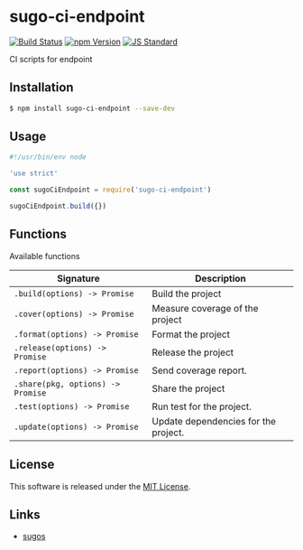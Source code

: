 sugo-ci-endpoint
==========

<!---
This file is generated by ape-tmpl. Do not update manually.
--->

<!-- Badge Start -->
<a name="badges"></a>

[![Build Status][bd_travis_com_shield_url]][bd_travis_com_url]
[![npm Version][bd_npm_shield_url]][bd_npm_url]
[![JS Standard][bd_standard_shield_url]][bd_standard_url]

[bd_repo_url]: https://github.com/realglobe-Inc/sugo-ci-endpoint
[bd_travis_url]: http://travis-ci.org/realglobe-Inc/sugo-ci-endpoint
[bd_travis_shield_url]: http://img.shields.io/travis/realglobe-Inc/sugo-ci-endpoint.svg?style=flat
[bd_travis_com_url]: http://travis-ci.com/realglobe-Inc/sugo-ci-endpoint
[bd_travis_com_shield_url]: https://api.travis-ci.com/realglobe-Inc/sugo-ci-endpoint.svg?token=aeFzCpBZebyaRijpCFmm
[bd_license_url]: https://github.com/realglobe-Inc/sugo-ci-endpoint/blob/master/LICENSE
[bd_codeclimate_url]: http://codeclimate.com/github/realglobe-Inc/sugo-ci-endpoint
[bd_codeclimate_shield_url]: http://img.shields.io/codeclimate/github/realglobe-Inc/sugo-ci-endpoint.svg?style=flat
[bd_codeclimate_coverage_shield_url]: http://img.shields.io/codeclimate/coverage/github/realglobe-Inc/sugo-ci-endpoint.svg?style=flat
[bd_gemnasium_url]: https://gemnasium.com/realglobe-Inc/sugo-ci-endpoint
[bd_gemnasium_shield_url]: https://gemnasium.com/realglobe-Inc/sugo-ci-endpoint.svg
[bd_npm_url]: http://www.npmjs.org/package/sugo-ci-endpoint
[bd_npm_shield_url]: http://img.shields.io/npm/v/sugo-ci-endpoint.svg?style=flat
[bd_standard_url]: http://standardjs.com/
[bd_standard_shield_url]: https://img.shields.io/badge/code%20style-standard-brightgreen.svg

<!-- Badge End -->


<!-- Description Start -->
<a name="description"></a>

CI scripts for endpoint

<!-- Description End -->


<!-- Overview Start -->
<a name="overview"></a>



<!-- Overview End -->


<!-- Sections Start -->
<a name="sections"></a>

<!-- Section from "doc/guides/01.Installation.md.hbs" Start -->

<a name="section-doc-guides-01-installation-md"></a>
Installation
-----

```bash
$ npm install sugo-ci-endpoint --save-dev
```


<!-- Section from "doc/guides/01.Installation.md.hbs" End -->

<!-- Section from "doc/guides/02.Usage.md.hbs" Start -->

<a name="section-doc-guides-02-usage-md"></a>
Usage
---------

```javascript
#!/usr/bin/env node

'use strict'

const sugoCiEndpoint = require('sugo-ci-endpoint')

sugoCiEndpoint.build({})


```


<!-- Section from "doc/guides/02.Usage.md.hbs" End -->

<!-- Section from "doc/guides/03.Functions.md.hbs" Start -->

<a name="section-doc-guides-03-functions-md"></a>
Functions
---------

Available functions

| Signature | Description |
| ---- | ----------- |
| `.build(options) -> Promise` | Build the project |
| `.cover(options) -> Promise` | Measure coverage of the project |
| `.format(options) -> Promise` | Format the project |
| `.release(options) -> Promise` | Release the project |
| `.report(options) -> Promise` | Send coverage report. |
| `.share(pkg, options) -> Promise` | Share the project |
| `.test(options) -> Promise` | Run test for the project. |
| `.update(options) -> Promise` | Update dependencies for the project. |


<!-- Section from "doc/guides/03.Functions.md.hbs" End -->


<!-- Sections Start -->


<!-- LICENSE Start -->
<a name="license"></a>

License
-------
This software is released under the [MIT License](https://github.com/realglobe-Inc/sugo-ci-endpoint/blob/master/LICENSE).

<!-- LICENSE End -->


<!-- Links Start -->
<a name="links"></a>

Links
------

+ [sugos][sugos_url]

[sugos_url]: https://github.com/realglobe-Inc/sugos

<!-- Links End -->
